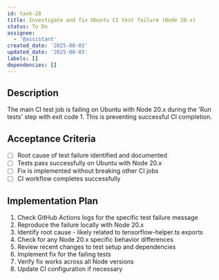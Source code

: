 ```yaml
---
id: task-28
title: Investigate and fix Ubuntu CI test failure (Node 20.x)
status: To Do
assignee:
  - '@assistant'
created_date: '2025-08-03'
updated_date: '2025-08-03'
labels: []
dependencies: []
---
```


## Description

The main CI test job is failing on Ubuntu with Node 20.x during the 'Run tests' step with exit code 1. This is preventing successful CI completion.

## Acceptance Criteria

- [ ] Root cause of test failure identified and documented
- [ ] Tests pass successfully on Ubuntu with Node 20.x
- [ ] Fix is implemented without breaking other CI jobs
- [ ] CI workflow completes successfully

## Implementation Plan

1. Check GitHub Actions logs for the specific test failure message
2. Reproduce the failure locally with Node 20.x
3. Identify root cause - likely related to tensorflow-helper.ts exports
4. Check for any Node 20.x specific behavior differences
5. Review recent changes to test setup and dependencies
6. Implement fix for the failing tests
7. Verify fix works across all Node versions
8. Update CI configuration if necessary
